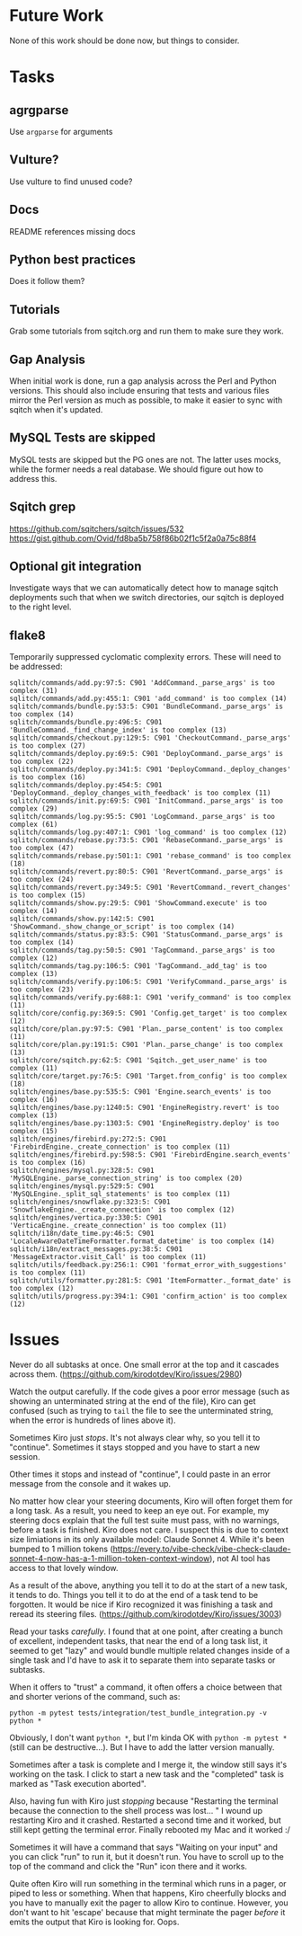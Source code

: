 # Future Work

None of this work should be done now, but things to consider.

# Tasks

## agrgparse

Use `argparse` for arguments

## Vulture?

Use vulture to find unused code?

## Docs

README references missing docs

## Python best practices

Does it follow them?

## Tutorials

Grab some tutorials from sqitch.org and run them to make sure they work.

## Gap Analysis

When initial work is done, run a gap analysis across the Perl and Python
versions. This should also include ensuring that tests and various files
mirror the Perl version as much as possible, to make it easier to sync with
sqitch when it's updated.

## MySQL Tests are skipped

MySQL tests are skipped but the PG ones are not. The latter uses mocks, while
the former needs a real database. We should figure out how to address this.

## Sqitch grep

https://github.com/sqitchers/sqitch/issues/532
https://gist.github.com/Ovid/fd8ba5b758f86b02f1c5f2a0a75c88f4

## Optional git integration

Investigate ways that we can automatically detect how to manage sqitch
deployments such that when we switch directories, our sqitch is deployed
to the right level.

## flake8

Temporarily suppressed cyclomatic complexity errors. These will need to be
addressed:

	sqlitch/commands/add.py:97:5: C901 'AddCommand._parse_args' is too complex (31)
	sqlitch/commands/add.py:455:1: C901 'add_command' is too complex (14)
	sqlitch/commands/bundle.py:53:5: C901 'BundleCommand._parse_args' is too complex (14)
	sqlitch/commands/bundle.py:496:5: C901 'BundleCommand._find_change_index' is too complex (13)
	sqlitch/commands/checkout.py:129:5: C901 'CheckoutCommand._parse_args' is too complex (27)
	sqlitch/commands/deploy.py:69:5: C901 'DeployCommand._parse_args' is too complex (22)
	sqlitch/commands/deploy.py:341:5: C901 'DeployCommand._deploy_changes' is too complex (16)
	sqlitch/commands/deploy.py:454:5: C901 'DeployCommand._deploy_changes_with_feedback' is too complex (11)
	sqlitch/commands/init.py:69:5: C901 'InitCommand._parse_args' is too complex (29)
	sqlitch/commands/log.py:95:5: C901 'LogCommand._parse_args' is too complex (61)
	sqlitch/commands/log.py:407:1: C901 'log_command' is too complex (12)
	sqlitch/commands/rebase.py:73:5: C901 'RebaseCommand._parse_args' is too complex (47)
	sqlitch/commands/rebase.py:501:1: C901 'rebase_command' is too complex (18)
	sqlitch/commands/revert.py:80:5: C901 'RevertCommand._parse_args' is too complex (24)
	sqlitch/commands/revert.py:349:5: C901 'RevertCommand._revert_changes' is too complex (15)
	sqlitch/commands/show.py:29:5: C901 'ShowCommand.execute' is too complex (14)
	sqlitch/commands/show.py:142:5: C901 'ShowCommand._show_change_or_script' is too complex (14)
	sqlitch/commands/status.py:83:5: C901 'StatusCommand._parse_args' is too complex (14)
	sqlitch/commands/tag.py:50:5: C901 'TagCommand._parse_args' is too complex (12)
	sqlitch/commands/tag.py:106:5: C901 'TagCommand._add_tag' is too complex (13)
	sqlitch/commands/verify.py:106:5: C901 'VerifyCommand._parse_args' is too complex (23)
	sqlitch/commands/verify.py:688:1: C901 'verify_command' is too complex (11)
	sqlitch/core/config.py:369:5: C901 'Config.get_target' is too complex (12)
	sqlitch/core/plan.py:97:5: C901 'Plan._parse_content' is too complex (11)
	sqlitch/core/plan.py:191:5: C901 'Plan._parse_change' is too complex (13)
	sqlitch/core/sqitch.py:62:5: C901 'Sqitch._get_user_name' is too complex (11)
	sqlitch/core/target.py:76:5: C901 'Target.from_config' is too complex (18)
	sqlitch/engines/base.py:535:5: C901 'Engine.search_events' is too complex (16)
	sqlitch/engines/base.py:1240:5: C901 'EngineRegistry.revert' is too complex (13)
	sqlitch/engines/base.py:1303:5: C901 'EngineRegistry.deploy' is too complex (15)
	sqlitch/engines/firebird.py:272:5: C901 'FirebirdEngine._create_connection' is too complex (11)
	sqlitch/engines/firebird.py:598:5: C901 'FirebirdEngine.search_events' is too complex (16)
	sqlitch/engines/mysql.py:328:5: C901 'MySQLEngine._parse_connection_string' is too complex (20)
	sqlitch/engines/mysql.py:529:5: C901 'MySQLEngine._split_sql_statements' is too complex (11)
	sqlitch/engines/snowflake.py:323:5: C901 'SnowflakeEngine._create_connection' is too complex (12)
	sqlitch/engines/vertica.py:330:5: C901 'VerticaEngine._create_connection' is too complex (11)
	sqlitch/i18n/date_time.py:46:5: C901 'LocaleAwareDateTimeFormatter.format_datetime' is too complex (14)
	sqlitch/i18n/extract_messages.py:38:5: C901 'MessageExtractor.visit_Call' is too complex (11)
	sqlitch/utils/feedback.py:256:1: C901 'format_error_with_suggestions' is too complex (11)
	sqlitch/utils/formatter.py:281:5: C901 'ItemFormatter._format_date' is too complex (12)
	sqlitch/utils/progress.py:394:1: C901 'confirm_action' is too complex (12)

# Issues

Never do all subtasks at once. One small error at the top and it cascades
across them. (https://github.com/kirodotdev/Kiro/issues/2980)

Watch the output carefully. If the code gives a poor error message (such as
showing an unterminated string at the end of the file), Kiro can get confused
(such as trying to `tail` the file to see the unterminated string, when the
error is hundreds of lines above it).

Sometimes Kiro just *stops*. It's not always clear why, so you tell it to
"continue". Sometimes it stays stopped and you have to start a new session.

Other times it stops and instead of "continue", I could paste in an error
message from the console and it wakes up.

No matter how clear your steering documents, Kiro will often forget them for a
long task. As a result, you need to keep an eye out. For example, my steering
docs explain that the full test suite must pass, with no warnings, before a
task is finished. Kiro does not care. I suspect this is due to context size
limiations in its only available model: Claude Sonnet 4. While it's been
bumped to 1 million tokens
(https://every.to/vibe-check/vibe-check-claude-sonnet-4-now-has-a-1-million-token-context-window),
not AI tool has access to that lovely window.

As a result of the above, anything you tell it to do at the start of a new
task, it tends to do. Things you tell it to do at the end of a task tend to be
forgotten. It would be nice if Kiro recognized it was finishing a task and
reread its steering files. (https://github.com/kirodotdev/Kiro/issues/3003)

Read your tasks *carefully*. I found that at one point, after creating a bunch
of excellent, independent tasks, that near the end of a long task list, it
seemed to get "lazy" and would bundle multiple related changes inside of a
single task and I'd have to ask it to separate them into separate tasks or
subtasks.

When it offers to "trust" a command, it often offers a choice between that and
shorter verions of the command, such as:

    python -m pytest tests/integration/test_bundle_integration.py -v
    python *

Obviously, I don't want `python *`, but I'm kinda OK with `python -m pytest *`
(still can be destructive...). But I have to add the latter version manually.

Sometimes after a task is complete and I merge it, the window still says it's
working on the task. I click to start a new task and the "completed" task is
marked as "Task execution aborted".

Also, having fun with Kiro just *stopping* because "Restarting the
terminal because the connection to the shell process was lost... " I wound up
restarting Kiro and it crashed. Restarted a second time and it worked, but
still kept getting the terminal error. Finally rebooted my Mac and it worked
:/

Sometimes it will have a command that says "Waiting on your input" and you can
click "run" to run it, but it doesn't run. You have to scroll up to the top of
the command and click the "Run" icon there and it works.

Quite often Kiro will run something in the terminal which runs in a pager, or
piped to less or something. When that happens, Kiro cheerfully blocks and you
have to manually exit the pager to allow Kiro to continue. However, you don't
want to hit 'escape' because that might terminate the pager *before* it emits
the output that Kiro is looking for. Oops.
